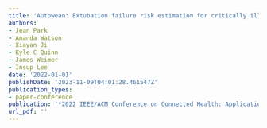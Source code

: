 ```yaml
---
title: 'Autowean: Extubation failure risk estimation for critically ill patients'
authors:
- Jean Park
- Amanda Watson
- Xiayan Ji
- Kyle C Quinn
- James Weimer
- Insup Lee
date: '2022-01-01'
publishDate: '2023-11-09T04:01:28.461547Z'
publication_types:
- paper-conference
publication: '*2022 IEEE/ACM Conference on Connected Health: Applications, Systems and Engineering Technologies (CHASE)*'
url_pdf: '' 
---
```


